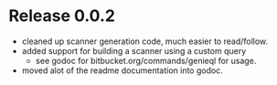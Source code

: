 # Release 0.0.2
- cleaned up scanner generation code, much easier to read/follow.
- added support for building a scanner using a custom query
  - see godoc for bitbucket.org/commands/genieql for usage.
- moved alot of the readme documentation into godoc.
